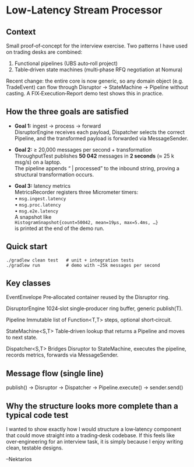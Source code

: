 Low‑Latency Stream Processor
===========================

Context
-------
Small proof‑of‑concept for the interview exercise.  Two patterns I have used
on trading desks are combined:

1. Functional pipelines (UBS auto‑roll project)
2. Table‑driven state machines (multi‑phase RFQ negotiation at Nomura)

Recent change: the entire core is now generic, so any domain object
(e.g. TradeEvent) can flow through Disruptor → StateMachine → Pipeline
without casting.  A FIX‑Execution‑Report demo test shows this in practice.

How the three goals are satisfied
---------------------------------
- **Goal 1:** ingest → process → forward  
  DisruptorEngine receives each payload, Dispatcher selects the correct
  Pipeline, and the transformed payload is forwarded via MessageSender.

- **Goal 2:** ≥ 20,000 messages per second + transformation  
  ThroughputTest publishes **50 042** messages in **2 seconds**
  (≈ 25 k msg/s) on a laptop.  
  The pipeline appends “ | processed” to the inbound string, proving a
  structural transformation occurs.

- **Goal 3:** latency metrics  
  MetricsRecorder registers three Micrometer timers:  
  • `msg.ingest.latency`  
  • `msg.proc.latency`  
  • `msg.e2e.latency`  
  A snapshot like  
  `HistogramSnapshot{count=50042, mean=19µs, max=5.4ms, …}`  
  is printed at the end of the demo run.


Quick start
-----------
    ./gradlew clean test   # unit + integration tests
    ./gradlew run          # demo with ~25k messages per second

Key classes
-----------
EventEnvelope<T>
Pre‑allocated container reused by the Disruptor ring.

DisruptorEngine<T>
1024‑slot single‑producer ring buffer, generic publish(T).

Pipeline<T>
Immutable list of Function<T,T> steps, optional short‑circuit.

StateMachine<S,T>
Table‑driven lookup that returns a Pipeline<T> and moves to next state.

Dispatcher<S,T>
Bridges Disruptor to StateMachine, executes the pipeline, records metrics,
forwards via MessageSender<T>.

Message flow (single line)
--------------------------
publish() → Disruptor → Dispatcher → Pipeline.execute() → sender.send()

Why the structure looks more complete than a typical code test
--------------------------------------------------------------
I wanted to show exactly how I would structure a low‑latency component that
could move straight into a trading‑desk codebase.  If this feels like
over‑engineering for an interview task, it is simply because I enjoy writing
clean, testable designs.

–Nektarios
